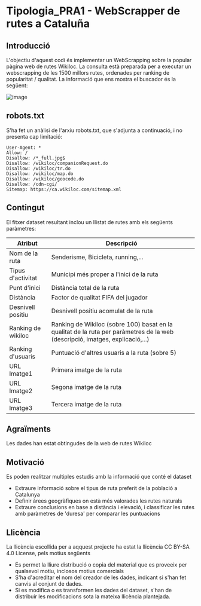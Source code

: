 # Tipologia_PRA1 - WebScrapper de rutes a Cataluña

## Introducció

L'objectiu d'aquest codi és implementar un WebScrapping sobre la popular pàgina web de rutes Wikiloc. La consulta està preparada per a executar un webscrapping de les 1500 millors rutes, ordenades per ranking de popularitat / qualitat. La informació que ens mostra el buscador és la següent:

![image](https://user-images.githubusercontent.com/37300782/161796482-ac52b381-0518-42c1-9b54-f53a797915ca.png)

## robots.txt

S'ha fet un anàlisi de l'arxiu robots.txt, que s'adjunta a continuació, i no presenta cap limitació:

    User-Agent: *
    Allow: /
    Disallow: /*_full.jpg$
    Disallow: /wikiloc/companionRequest.do
    Disallow: /wikiloc/tr.do
    Disallow: /wikiloc/map.do
    Disallow: /wikiloc/geocode.do
    Disallow: /cdn-cgi/
    Sitemap: https://ca.wikiloc.com/sitemap.xml

## Contingut

El fitxer dataset resultant inclou un llistat de rutes amb els següents paràmetres:

| Atribut         | Descripció                                          |
|-----------------|-----------------------------------------------------|
| Nom de la ruta            | Senderisme, Bicicleta, running,...|
| Tipus d'activitat     | Municipi més proper a l'inici de la ruta|
| Punt d'inici | Distància total de la ruta |
| Distància          | Factor de qualitat FIFA del jugador|
| Desnivell positiu             | Desnivell positiu acomulat de la ruta|
| Ranking de wikiloc   | Ranking de Wikiloc (sobre 100) basat en la qualitat de la ruta per paràmetres de la web (descripció, imatges, explicació,...)|
| Ranking d'usuaris    | Puntuació d'altres usuaris a la ruta (sobre 5)|
| URL Imatge1                | Primera imatge de la ruta|
| URL Imatge2                | Segona imatge de la ruta|
| URL Imatge3                | Tercera imatge de la ruta|

## Agraïments

Les dades han estat obtingudes de la web de rutes Wikiloc

## Motivació

Es poden realitzar multiples estudis amb la informació que conté el dataset

  - Extraure informació sobre el tipus de ruta preferit de la població a Catalunya
  - Definir àrees geogràfiques on està més valorades les rutes naturals
  - Extraure conclusions en base a distància i elevació, i classificar les rutes amb paràmetres de 'duresa' per comparar les puntuacions

## Llicència

La llicència escollida per a aqquest projecte ha estat la llicència CC BY-SA 4.0 License, pels motius següents

  - Es permet la lliure distribució o copia del material que es proveeix per qualsevol motiu, inclosos motius comercials
  - S'ha d'acreditar el nom del creador de les dades, indicant si s'han fet canvis al conjunt de dades.
  - Si es modifica o es transformen les dades del dataset, s'han de distribuir les modificacions sota la mateixa llicència plantejada.

